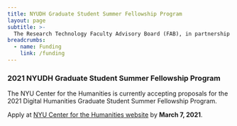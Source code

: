 ```yaml
---
title: NYUDH Graduate Student Summer Fellowship Program
layout: page
subtitle: >-
  The Research Technology Faculty Advisory Board (FAB), in partnership with the Center for the Humanities and NYU Libraries, invites applications for a series of Digital Humanities Graduate Student Summer Fellowships. Students will need to articulate their own project, which might involve engaging with digital humanities methods as the basis for a dissertation chapter or article, or building a digital public humanities project or exhibit.
breadcrumbs:
  - name: Funding
    link: /funding
---
```



### 2021 NYUDH Graduate Student Summer Fellowship Program
The NYU Center for the Humanities is currently accepting proposals for the 2021 Digital Humanities Graduate Student Summer Fellowship Program.

Apply at [NYU Center for the Humanities website](https://nyuhumanities.org/opportunity/digital-humanities-graduate-student-summer-fellowships/) by **March 7, 2021**.
